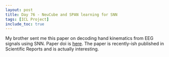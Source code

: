 ```yaml
---
layout: post
title: Day 76 - NeuCube and SPAN learning for SNN
tags: [ICL Project]
include_toc: true
---
```


My brother sent me this paper on decoding hand kinematics from EEG signals using SNN.
Paper doi is [here](10.1038/s41598-021-81805-4). The paper is recently-ish published in Scientific Reports and is 
actually interesting. 